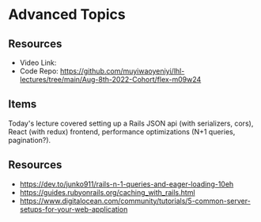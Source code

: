 # Advanced Topics

## Resources

 - Video Link:
 - Code Repo: https://github.com/muyiwaoyeniyi/lhl-lectures/tree/main/Aug-8th-2022-Cohort/flex-m09w24

## Items

Today's lecture covered setting up a Rails JSON api (with serializers, cors), React (with redux) frontend, performance optimizations (N+1 queries, pagination?).

 ## Resources

  - https://dev.to/junko911/rails-n-1-queries-and-eager-loading-10eh
  - https://guides.rubyonrails.org/caching_with_rails.html
  - https://www.digitalocean.com/community/tutorials/5-common-server-setups-for-your-web-application
